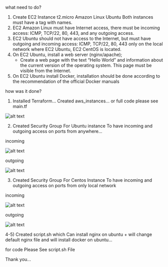 what need to do?

1) Create EC2 Instance t2.micro
     Amazon Linux
     Ubuntu
     Both instances must have a tag with names. 
2) EC2 Amazon Linux must have Internet access, there must be incoming access: ICMP, TCP/22, 80, 443, and any outgoing access. 
3) EC2 Ubuntu should not have access to the Internet, but must have outgoing and incoming access: ICMP, TCP/22, 80, 443 only on the local network where EC2 Ubuntu, EC2 CentOS is located. 
4) On EC2 Ubuntu, install a web server (nginx/apache);
     - Create a web page with the text “Hello World” and information about the current version of the operating system. This page must be visible from the Internet. 
5) On EC2 Ubuntu install Docker, installation should be done according to the recommendation of the official Docker manuals 




how was it done? 


1) Installed Terraform...
Created aws_instances... or full code please see main.tf


![alt text](https://s3.eu-west-1.amazonaws.com/by.bucket-exadel/M1.png)



2) Created Security Group For Ubuntu instance To have incoming and outgoing access on ports from anywhere...

incoming 


![alt text](https://s3.eu-west-1.amazonaws.com/by.bucket-exadel/M2.png)


outgoing


![alt text](https://s3.eu-west-1.amazonaws.com/by.bucket-exadel/M3.png)


3) Created Security Group For Centos Instance To have incoming and outgoing access on ports from only local network

incoming

![alt text](https://s3.eu-west-1.amazonaws.com/by.bucket-exadel/M4.png)


outgoing


![alt text](https://s3.eu-west-1.amazonaws.com/by.bucket-exadel/m5.png)


4-5) Created script.sh which Can install nginx on ubuntu + will change default nginx file and will install docker on ubuntu...

for code Please See script.sh File



Thank you...



